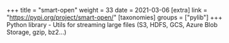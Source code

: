 +++
title = "smart-open"
weight = 33
date = 2021-03-06
[extra]
link = "https://pypi.org/project/smart-open/"
[taxonomies]
groups = ["pylib"]
+++
Python library - Utils for streaming large files (S3, HDFS, GCS, Azure Blob Storage, gzip, bz2...)

